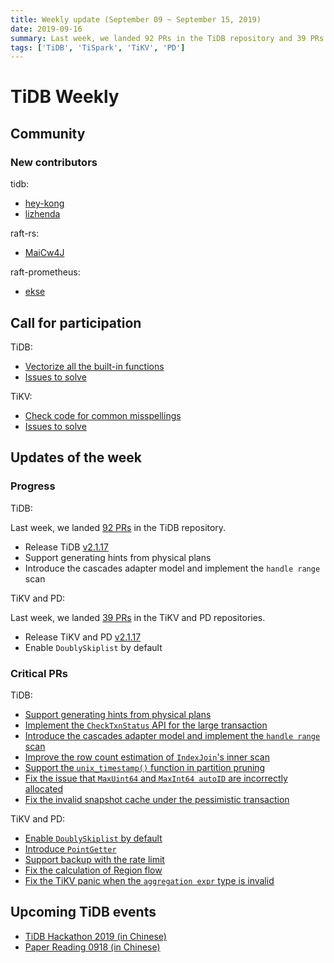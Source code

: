 ```yaml
---
title: Weekly update (September 09 ~ September 15, 2019)
date: 2019-09-16
summary: Last week, we landed 92 PRs in the TiDB repository and 39 PRs in the TiKV and PD repositories.
tags: ['TiDB', 'TiSpark', 'TiKV', 'PD']
---
```


# TiDB Weekly

## Community

### New contributors

tidb:

* [hey-kong](https://github.com/hey-kong)
* [lizhenda](https://github.com/lizhenda)

raft-rs:

* [MaiCw4J](https://github.com/MaiCw4J)

raft-prometheus:

* [ekse](https://github.com/ekse)

## Call for participation

TiDB:

* [Vectorize all the built-in functions](https://github.com/pingcap/tidb/issues/12058)
* [Issues to solve](https://github.com/pingcap/tidb/issues?q=is%3Aissue+is%3Aopen+label%3A%22help+wanted%22)

TiKV:

* [Check code for common misspellings](https://github.com/tikv/tikv/issues/5456)
* [Issues to solve](https://github.com/tikv/tikv/labels/S%3A%20HelpWanted)

## Updates of the week

### Progress

TiDB:

Last week, we landed [92 PRs](https://github.com/pingcap/tidb/pulls?utf8=%E2%9C%93&q=is%3Apr+is%3Amerged+merged%3A2019-09-09..2019-09-15+) in the TiDB repository.

* Release TiDB [v2.1.17](https://pingcap.com/docs/v3.0/releases/2.1.17/)
* Support generating hints from physical plans
* Introduce the cascades adapter model and implement the `handle range` scan

TiKV and PD:

Last week, we landed [39 PRs](https://github.com/search?p=3&q=repo%3Atikv%2Ftikv+repo%3Apingcap%2Fpd+is%3Apr+is%3Amerged+merged%3A2019-09-09..2019-09-15&type=Issues) in the TiKV and PD repositories.

* Release TiKV and PD [v2.1.17](https://pingcap.com/docs/v3.0/releases/2.1.17/)
* Enable `DoublySkiplist` by default

### Critical PRs

TiDB:

* [Support generating hints from physical plans](https://github.com/pingcap/tidb/pull/11936)
* [Implement the `CheckTxnStatus` API for the large transaction](https://github.com/pingcap/tidb/pull/11974)
* [Introduce the cascades adapter model and implement the `handle range` scan](https://github.com/pingcap/tidb/pull/11566)
* [Improve the row count estimation of `IndexJoin`'s inner scan](https://github.com/pingcap/tidb/pull/12085)
* [Support the `unix_timestamp()` function in partition pruning](https://github.com/pingcap/tidb/pull/12035)
* [Fix the issue that `MaxUint64` and `MaxInt64 autoID` are incorrectly allocated](https://github.com/pingcap/tidb/pull/12119)
* [Fix the invalid snapshot cache under the pessimistic transaction](https://github.com/pingcap/tidb/pull/12147)

TiKV and PD:

* [Enable `DoublySkiplist` by default](https://github.com/tikv/tikv/pull/5430)
* [Introduce `PointGetter`](https://github.com/tikv/tikv/pull/5424)
* [Support backup with the rate limit](https://github.com/tikv/tikv/pull/5451)
* [Fix the calculation of Region flow](https://github.com/pingcap/pd/pull/1688)
* [Fix the TiKV panic when the `aggregation expr` type is invalid](https://github.com/tikv/tikv/pull/5429)

## Upcoming TiDB events

* [TiDB Hackathon 2019 (in Chinese)](https://pingcap.com/community-cn/hackathon2019/)
* [Paper Reading 0918 (in Chinese)](https://github.com/pingcap/presentations/blob/master/paper-reading.md)
